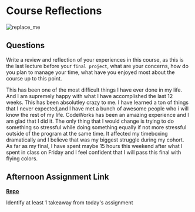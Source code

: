 # Course Reflections

![replace_me](https://codeworks.blob.core.windows.net/public/assets/img/illustrations/placeholder.svg)

## Questions

Write a review and reflection of your experiences in this course, as this is the last lecture before your `final project`, what are your concerns, how do you plan to manage your time, what have you enjoyed most about the course up to this point.

This has been one of the most difficult things I have ever done in my  life.  And I  am supremely happy with what I have accomplished the last 12 weeks.  This has been  absolutley crazy to me.  I have learned a ton of things that I never expected,and I have  met a bunch of awesome people who  i will know the rest of my  life.  CodeWorks has been an amazing experience and I am glad that I did it.  The only thing that I would change is trying to  do something so stressful while doing something equally if not more stressful outside of the program at the same time.  It affected my timeboxing dramatically and I believe that was  my biggest struggle during my cohort.  As far as my final, I have spent maybe 15 hours this weekend after what I spent in class on Friday and I feel confident that I will pass this final with flying colors.

## Afternoon Assignment Link

**[Repo](https://github.com/CodeWorks-FullStack/latewinter-22-GoodEats.git)**

Identify at least 1 takeaway from today's assignment
